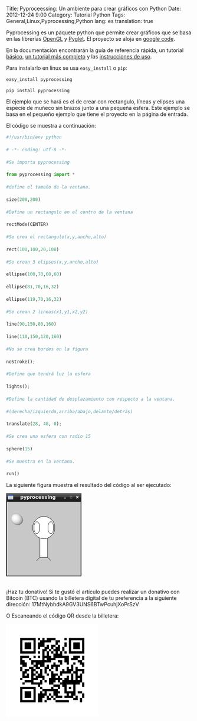 Title: Pyproceessing: Un ambiente para crear gráficos con Python
Date: 2012-12-24 9:00
Category: Tutorial Python
Tags: General,Linux,Pyprocessing,Python
lang: es
translation: true

Pyprocessing es un paquete python que permite crear gráficos que se basa en las librerías  [OpenGL](https://www.opengl.org/) y [Pyglet](https://bitbucket.org/pyglet/pyglet/wiki/Home). El proyecto se aloja en [google code](https://code.google.com/archive/p/pyprocessing/).

En la documentación encontrarán la guía de referencia rápida, un tutorial [básico](https://code.google.com/archive/p/pyprocessing/wikis/BasicTutorial.wiki), [un tutorial más completo](https://code.google.com/archive/p/pyprocessing/wikis/Tutorials.wiki) y las [instrucciones de uso](https://code.google.com/archive/p/pyprocessing/wikis/UsageInstructions.wiki).

Para instalarlo en linux se usa `easy_install` o `pip`:
```
easy_install pyprocessing
```
```
pip install pyprocessing
```

El ejemplo que se hará es el de crear con rectangulo, líneas y elipses una especie de muñeco sin brazos junto a una pequeña esfera. Este ejemplo se basa en el pequeño ejemplo que tiene el proyecto en la página de entrada.

El código se muestra a continuación:

```python
#!/usr/bin/env python

# -*- coding: utf-8 -*-

#Se importa pyprocessing

from pyprocessing import *

#define el tamaño de la ventana.

size(200,200)

#Define un rectangulo en el centro de la ventana

rectMode(CENTER)

#Se crea el rectangulo(x,y,ancho,alto)

rect(100,100,20,100)

#Se crean 3 elipses(x,y,ancho,alto)

ellipse(100,70,60,60)

ellipse(81,70,16,32) 

ellipse(119,70,16,32)

#Se crean 2 lineas(x1,y1,x2,y2)

line(90,150,80,160)

line(110,150,120,160)

#No se crea bordes en la figura

noStroke();

#Define que tendrá luz la esfera

lights();

#Define la cantidad de desplazamiento con respecto a la ventana.

#(derecha/izquierda,arriba/abajo,delante/detrás)

translate(28, 48, 0);

#Se crea una esfera con radio 15

sphere(15)

#Se muestra en la ventana.

run()
```
La siguiente figura muestra el resultado del código al ser ejecutado:

![](./images/pyproceessingunambienteparacreargraficosconpython.png) 

##  ##
¡Haz tu donativo!
Si te gustó el artículo puedes realizar un donativo con Bitcoin (BTC)
usando la billetera digital de tu preferencia a la siguiente
dirección: 17MtNybhdkA9GV3UNS6BTwPcuhjXoPrSzV

O Escaneando el código QR desde la billetera:

![17MtNybhdkA9GV3UNS6BTwPcuhjXoPrSzV](./images/17MtNybhdkA9GV3UNS6BTwPcuhjXoPrSzV.png)